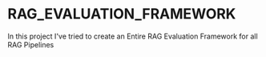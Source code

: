 # RAG_EVALUATION_FRAMEWORK
In this project I've tried to create an Entire RAG Evaluation Framework for all RAG Pipelines
